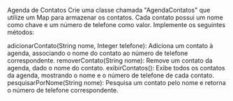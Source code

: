 Agenda de Contatos
Crie uma classe chamada "AgendaContatos" que utilize um Map para armazenar os contatos. Cada contato possui um nome como chave e um número de telefone como valor. Implemente os seguintes métodos:

adicionarContato(String nome, Integer telefone): Adiciona um contato à agenda, associando o nome do contato ao número de telefone correspondente.
removerContato(String nome): Remove um contato da agenda, dado o nome do contato.
exibirContatos(): Exibe todos os contatos da agenda, mostrando o nome e o número de telefone de cada contato.
pesquisarPorNome(String nome): Pesquisa um contato pelo nome e retorna o número de telefone correspondente.
